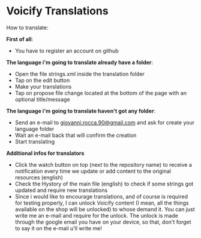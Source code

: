 Voicify Translations
============================

How to translate:

<b>First of all</b>:
- You have to register an account on github

<b>The language i'm going to translate already have a folder</b>:
- Open the file strings.xml inside the translation folder
- Tap on the edit button
- Make your translations
- Tap on propose file change located at the bottom of the page with an optional title/message

<b>The language i'm going to translate haven't got any folder</b>:
- Send an e-mail to giovanni.rocca.90@gmail.com and ask for create your language folder
- Wait an e-mail back that will confirm the creation
- Start translating

<b>Additional infos for translators</b>
- Click the watch button on top (next to the repository name) to receive a notification every time we update or add content to the original resources (english)
- Check the Hystory of the main file (english) to check if some strings got updated and require new translations
- Since i would like to encourage translations, and of course is required for testing properly, I can unlock Voicify content (I mean, all the things available on the shop will be unlocked) to whose demand it. You can just write me an e-mail and require for the unlock. The unlock is made through the google email you have on your device, so that, don't forget to say it on the e-mail u'll write me!
